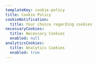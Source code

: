 ```yaml
---
templateKey: cookie-policy
title: Cookie Policy
cookieNotification:
  title: Your choice regarding cookies
necessaryCookies:
  title: Necessary Cookies
  enabled: null
analyticsCookies:
  title: Analytics Cookies
  enabled: true
---
```

